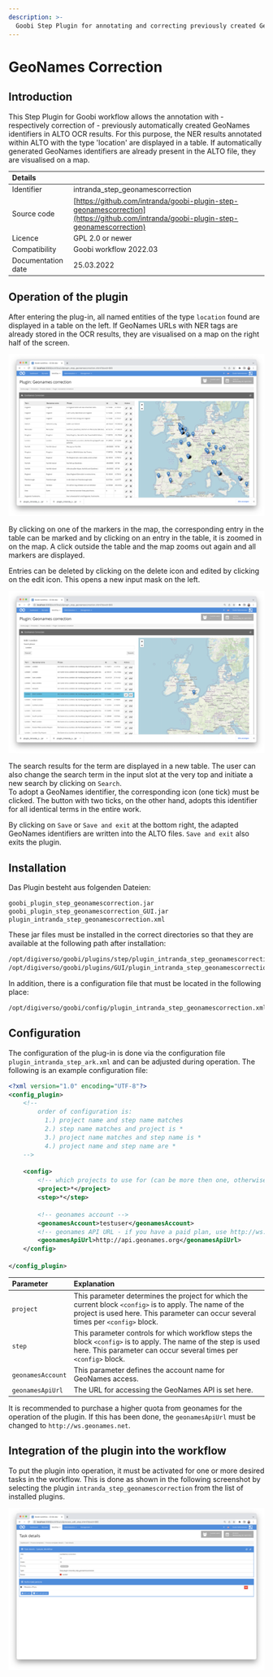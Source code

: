 ```yaml
---
description: >-
  Goobi Step Plugin for annotating and correcting previously created GeoNames identifiers in ALTO OCR results.
---
```


# GeoNames Correction


## Introduction
This Step Plugin for Goobi workflow allows the annotation with - respectively correction of - previously automatically created GeoNames identifiers in ALTO OCR results. For this purpose, the NER results annotated within ALTO with the type 'location' are displayed in a table. If automatically generated GeoNames identifiers are already present in the ALTO file, they are visualised on a map.

| Details |  |
| :--- | :--- |
| Identifier | intranda_step_geonamescorrection |
| Source code | [https://github.com/intranda/goobi-plugin-step-geonamescorrection](https://github.com/intranda/goobi-plugin-step-geonamescorrection) |
| Licence | GPL 2.0 or newer |
| Compatibility | Goobi workflow 2022.03 |
| Documentation date | 25.03.2022 |


## Operation of the plugin
After entering the plug-in, all named entities of the type `location` found are displayed in a table on the left. If GeoNames URLs with NER tags are already stored in the OCR results, they are visualised on a map on the right half of the screen.

![Display of the existing coordinates](../.gitbook/assets/intranda_step_geonamescorrection2_en.png)

By clicking on one of the markers in the map, the corresponding entry in the table can be marked and by clicking on an entry in the table, it is zoomed in on the map. A click outside the table and the map zooms out again and all markers are displayed.

Entries can be deleted by clicking on the delete icon and edited by clicking on the edit icon. This opens a new input mask on the left.

![Editing records](../.gitbook/assets/intranda_step_geonamescorrection1_en.png)

The search results for the term are displayed in a new table. The user can also change the search term in the input slot at the very top and initiate a new search by clicking on `Search`.  
To adopt a GeoNames identifier, the corresponding icon (one tick) must be clicked. The button with two ticks, on the other hand, adopts this identifier for all identical terms in the entire work.

By clicking on `Save` or `Save and exit` at the bottom right, the adapted GeoNames identifiers are written into the ALTO files. `Save and exit` also exits the plugin.


## Installation
Das Plugin besteht aus folgenden Dateien:

```text
goobi_plugin_step_geonamescorrection.jar
goobi_plugin_step_geonamescorrection_GUI.jar
plugin_intranda_step_geonamescorrection.xml
```

These jar files must be installed in the correct directories so that they are available at the following path after installation:

```bash
/opt/digiverso/goobi/plugins/step/plugin_intranda_step_geonamescorrection.jar
/opt/digiverso/goobi/plugins/GUI/plugin_intranda_step_geonamescorrection-GUI.jar
```

In addition, there is a configuration file that must be located in the following place:

```bash
/opt/digiverso/goobi/config/plugin_intranda_step_geonamescorrection.xml
```

## Configuration

The configuration of the plug-in is done via the configuration file `plugin_intranda_step_ark.xml` and can be adjusted during operation. The following is an example configuration file:

```xml
<?xml version="1.0" encoding="UTF-8"?>
<config_plugin>
    <!--
        order of configuration is:
          1.) project name and step name matches
          2.) step name matches and project is *
          3.) project name matches and step name is *
          4.) project name and step name are *
	-->

    <config>
        <!-- which projects to use for (can be more then one, otherwise use *) -->
        <project>*</project>
        <step>*</step>

        <!-- geonames account -->
        <geonamesAccount>testuser</geonamesAccount>
        <!-- geonames API URL - if you have a paid plan, use http://ws.geonames.net here -->
        <geonamesApiUrl>http://api.geonames.org</geonamesApiUrl>
    </config>

</config_plugin>
```

| Parameter | Explanation |
| :--- | :--- |
| `project` | This parameter determines the project for which the current block `<config>` is to apply. The name of the project is used here. This parameter can occur several times per `<config>` block. |
| `step` | This parameter controls for which workflow steps the block `<config>` is to apply. The name of the step is used here. This parameter can occur several times per `<config>` block. |
| `geonamesAccount` | This parameter defines the account name for GeoNames access.  |
| `geonamesApiUrl` | The URL for accessing the GeoNames API is set here.  |

It is recommended to purchase a higher quota from geonames for the operation of the plugin. If this has been done, the `geonamesApiUrl` must be changed to `http://ws.geonames.net`.

## Integration of the plugin into the workflow
To put the plugin into operation, it must be activated for one or more desired tasks in the workflow. This is done as shown in the following screenshot by selecting the plugin `intranda_step_geonamescorrection` from the list of installed plugins.

![Integration of the plugin into the workflow](../.gitbook/assets/intranda_step_geonamescorrection3_en.png)
